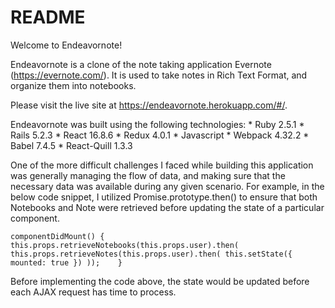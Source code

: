 # README

Welcome to Endeavornote!

Endeavornote is a clone of the note taking application Evernote (https://evernote.com/). It is used
to take notes in Rich Text Format, and organize them into notebooks.

Please visit the live site at https://endeavornote.herokuapp.com/#/.

Endeavornote was built using the following technologies:
    * Ruby 2.5.1
    * Rails 5.2.3
    * React 16.8.6
    * Redux 4.0.1
    * Javascript
    * Webpack 4.32.2
    * Babel 7.4.5
    * React-Quill 1.3.3

One of the more difficult challenges I faced while building this application was generally managing the
flow of data, and making sure that the necessary data was available during any given scenario. For
example, in the below code snippet, I utilized Promise.prototype.then() to ensure that both Notebooks
and Note were retrieved before updating the state of a particular component.

``componentDidMount() {
        this.props.retrieveNotebooks(this.props.user).then(
            this.props.retrieveNotes(this.props.user).then(
                this.setState({ mounted: true })
            ));   
    }
``

Before implementing the code above, the state would be updated before each AJAX request has time to process.

